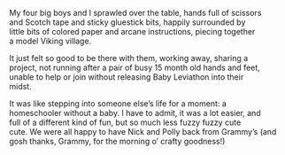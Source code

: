 My four big boys and I sprawled over the table, hands full of scissors   
and Scotch tape and sticky gluestick bits, happily surrounded by   
little bits of colored paper and arcane instructions, piecing together   
a model Viking village. 

 It just felt so good to be there with them, working away, sharing a   
project, not running after a pair of busy 15 month old hands and feet,   
unable to help or join without releasing Baby Leviathon into their   
midst. 

 It was like stepping into someone else’s life for a moment: a   
homeschooler without a baby. I have to admit, it was a lot easier, and   
full of a different kind of fun, but so much less fuzzy fuzzy cute   
cute. We were all happy to have Nick and Polly back from Grammy’s (and   
gosh thanks, Grammy, for the morning o’ crafty goodness!)